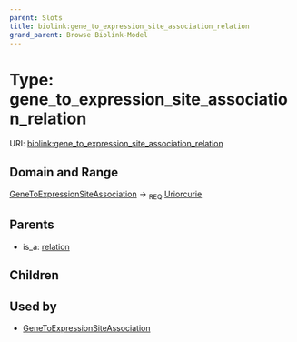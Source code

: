 ```yaml
---
parent: Slots
title: biolink:gene_to_expression_site_association_relation
grand_parent: Browse Biolink-Model
---
```


# Type: gene_to_expression_site_association_relation




URI: [biolink:gene_to_expression_site_association_relation](https://w3id.org/biolink/vocab/gene_to_expression_site_association_relation)

## Domain and Range

[GeneToExpressionSiteAssociation](GeneToExpressionSiteAssociation.md) ->  <sub>REQ</sub> [Uriorcurie](types/Uriorcurie.md)

## Parents

 *  is_a: [relation](relation.md)

## Children


## Used by

 * [GeneToExpressionSiteAssociation](GeneToExpressionSiteAssociation.md)
